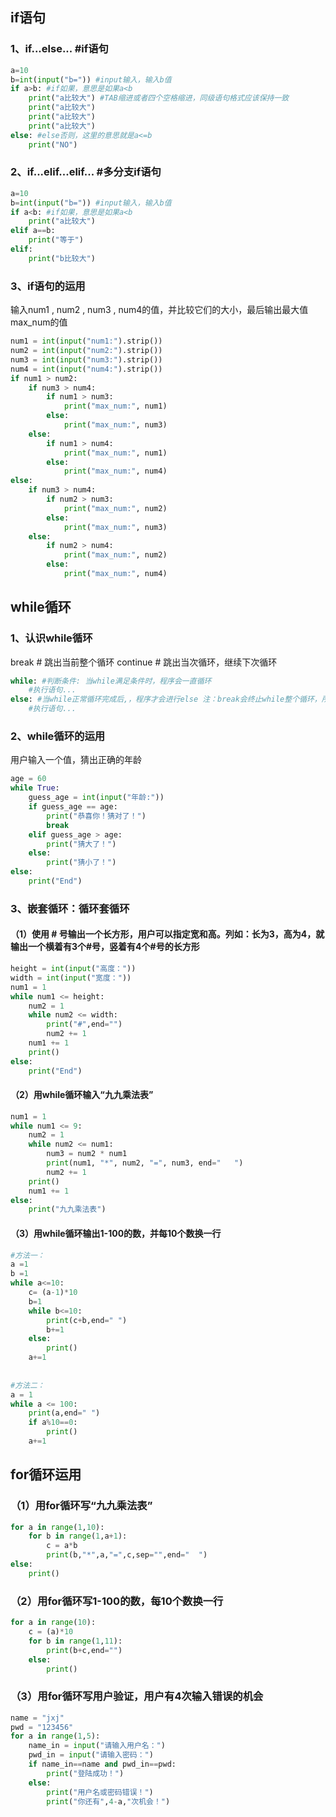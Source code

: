 ## if语句

### 1、if...else... #if语句

```python
a=10
b=int(input("b=")) #input输入，输入b值
if a>b: #if如果，意思是如果a<b
    print("a比较大") #TAB缩进或者四个空格缩进，同级语句格式应该保持一致
    print("a比较大")
    print("a比较大")
    print("a比较大")
else: #else否则，这里的意思就是a<=b
    print("NO")
```

### 2、if...elif...elif... #多分支if语句

```python
a=10
b=int(input("b=")) #input输入，输入b值
if a<b: #if如果，意思是如果a<b
    print("a比较大")
elif a==b:
    print("等于")
elif:
    print("b比较大")
```

### 3、if语句的运用

输入num1 , num2 , num3 , num4的值，并比较它们的大小，最后输出最大值max_num的值

```python
num1 = int(input("num1:").strip())
num2 = int(input("num2:").strip())
num3 = int(input("num3:").strip())
num4 = int(input("num4:").strip())
if num1 > num2:
    if num3 > num4:
        if num1 > num3:
            print("max_num:", num1)
        else:
            print("max_num:", num3)
    else:
        if num1 > num4:
            print("max_num:", num1)
        else:
            print("max_num:", num4)
else:
    if num3 > num4:
        if num2 > num3:
            print("max_num:", num2)
        else:
            print("max_num:", num3)
    else:
        if num2 > num4:
            print("max_num:", num2)
        else:
            print("max_num:", num4)
```

## while循环

### 1、认识while循环

break # 跳出当前整个循环
continue # 跳出当次循环，继续下次循环

```python
while: #判断条件: 当while满足条件时，程序会一直循环
	#执行语句...
else: #当while正常循环完成后,，程序才会进行else 注：break会终止while整个循环，所以程序不会进行else；而continue是跳过当次循环继续下次循环，所以程序会进行else
	#执行语句...
```

### 2、while循环的运用

用户输入一个值，猜出正确的年龄

```python
age = 60
while True:
    guess_age = int(input("年龄:"))
    if guess_age == age:
        print("恭喜你！猜对了！")
        break
    elif guess_age > age:
        print("猜大了！")
    else:
        print("猜小了！")
else:
    print("End")
```

### 3、嵌套循环：循环套循环

#### （1）使用 # 号输出一个长方形，用户可以指定宽和高。列如：长为3，高为4，就输出一个横着有3个#号，竖着有4个#号的长方形

```python
height = int(input("高度："))
width = int(input("宽度："))
num1 = 1
while num1 <= height:
    num2 = 1
    while num2 <= width:
        print("#",end="")
        num2 += 1
    num1 += 1
    print()
else:
    print("End")
```

#### （2）用while循环输入“九九乘法表”

```python
num1 = 1
while num1 <= 9:
    num2 = 1
    while num2 <= num1:
        num3 = num2 * num1
        print(num1, "*", num2, "=", num3, end="   ")
        num2 += 1
    print()
    num1 += 1
else:
    print("九九乘法表")
```

#### （3）用while循环输出1-100的数，并每10个数换一行

```python
#方法一：
a =1
b =1
while a<=10:
    c= (a-1)*10
    b=1
    while b<=10:
        print(c+b,end=" ")
        b+=1
    else:
        print()
    a+=1
    
    
#方法二：
a = 1
while a <= 100:
    print(a,end=" ")
    if a%10==0:
        print()
    a+=1
```

## for循环运用

### （1）用for循环写“九九乘法表”

```python
for a in range(1,10):
	for b in range(1,a+1):
		c = a*b
		print(b,"*",a,"=",c,sep="",end="  ")
else:
	print()
```

### （2）用for循环写1-100的数，每10个数换一行

```python
for a in range(10):
	c = (a)*10
    for b in range(1,11):
        print(b+c,end="")
    else:
        print()
```

### （3）用for循环写用户验证，用户有4次输入错误的机会

```python
name = "jxj"
pwd = "123456"
for a in range(1,5):
    name_in = input("请输入用户名：")
    pwd_in = input("请输入密码：")
    if name_in==name and pwd_in==pwd:
        print("登陆成功！")
    else:
        print("用户名或密码错误！")
        print("你还有",4-a,"次机会！")
```

